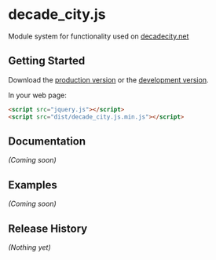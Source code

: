 # decade_city.js

Module system for functionality used on [decadecity.net][1]

[1]: http://decadecity.net/

## Getting Started
Download the [production version][min] or the [development version][max].

[min]: https://raw.github.com/decadecity/decade_city.js/master/dist/decade_city.js.min.js
[max]: https://raw.github.com/decadecity/decade_city.js/master/dist/decade_city.js.js

In your web page:

```html
<script src="jquery.js"></script>
<script src="dist/decade_city.js.min.js"></script>
```

## Documentation
_(Coming soon)_

## Examples
_(Coming soon)_

## Release History
_(Nothing yet)_
